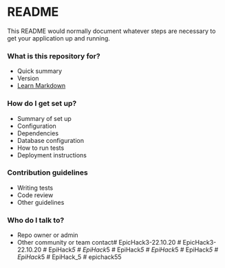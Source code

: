 # README #

This README would normally document whatever steps are necessary to get your application up and running.

### What is this repository for? ###

* Quick summary
* Version
* [Learn Markdown](https://bitbucket.org/tutorials/markdowndemo)

### How do I get set up? ###

* Summary of set up
* Configuration
* Dependencies
* Database configuration
* How to run tests
* Deployment instructions

### Contribution guidelines ###

* Writing tests
* Code review
* Other guidelines

### Who do I talk to? ###

* Repo owner or admin
* Other community or team contact#   E p i c H a c k 3 - 2 2 . 1 0 . 2 0  
 #   E p i c H a c k 3 - 2 2 . 1 0 . 2 0  
 #   E p i H a c k _ 5  
 #   E p i H a c k _ 5  
 #   E p i H a c k _ 5  
 #   E p i H a c k _ 5  
 #   E p i H a c k _ 5  
 #   E p i H a c k _ 5  
 #   E p i H a c k _ 5  
 #   e p i c h a c k 5 5  
 